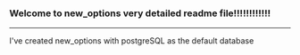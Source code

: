 ### Welcome to new_options very detailed readme file!!!!!!!!!!!!

***

I've created new_options with postgreSQL as the default database
